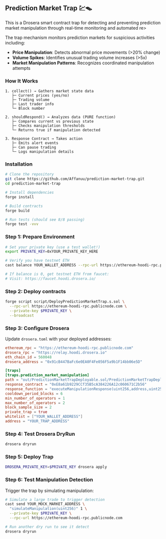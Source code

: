 ## Prediction Market Trap 💹🪤

This is a Drosera smart contract trap for detecting and preventing prediction market manipulation through real-time monitoring and automated re>

The trap mechanism monitors prediction markets for suspicious activities including:

- **Price Manipulation**: Detects abnormal price movements (>20% change)
- **Volume Spikes**: Identifies unusual trading volume increases (>5x)
- **Market Manipulation Patterns**: Recognizes coordinated manipulation attempts

### How It Works

```
1. collect() → Gathers market state data
   ├─ Current prices (yes/no)
   ├─ Trading volume
   ├─ Last trader info
   └─ Block number

2. shouldRespond() → Analyzes data (PURE function)
   ├─ Compares current vs previous state
   ├─ Checks manipulation thresholds
   └─ Returns true if manipulation detected

3. Response Contract → Takes action
   ├─ Emits alert events
   ├─ Can pause trading
   └─ Logs manipulation details
```

### Installation

```bash
# Clone the repository
git clone https://github.com/Affanuu/prediction-market-trap.git
cd prediction-market-trap

# Install dependencies
forge install

# Build contracts
forge build

# Run tests (should see 8/8 passing)
forge test -vvv
```

### Step 1: Prepare Environment

```bash
# Set your private key (use a test wallet!)
export PRIVATE_KEY=0xYOUR_PRIVATE_KEY_HERE

# Verify you have testnet ETH
cast balance YOUR_WALLET_ADDRESS --rpc-url https://ethereum-hoodi-rpc.publicnode.com

# If balance is 0, get testnet ETH from faucet:
# Visit: https://faucet.hoodi.drosera.io/
```

### Step 2: Deploy contracts

```bash
forge script script/DeployPredictionMarketTrap.s.sol \
  --rpc-url https://ethereum-hoodi-rpc.publicnode.com \
  --private-key $PRIVATE_KEY \
  --broadcast
```

### Step 3: Configure Drosera

Update `drosera.toml` with your deployed addresses:

```toml
ethereum_rpc = "https://ethereum-hoodi-rpc.publicnode.com"
drosera_rpc = "https://relay.hoodi.drosera.io"
eth_chain_id = 560048
drosera_address = "0x91cB447BaFc6e0EA0F4Fe056F5a9b1F14bb06e5D"

[traps]
[traps.prediction_market_manipulation]
path = "out/PredictionMarketTrapDeployable.sol/PredictionMarketTrapDeployable.json"
response_contract = "0xE8a61b9229CCf35B5cA384226A12c060671C2b56"
response_function = "executeManipulationResponse(uint256,address,uint256,uint256,uint256)"
cooldown_period_blocks = 6
min_number_of_operators = 1
max_number_of_operators = 2
block_sample_size = 2
private_trap = true
whitelist = ["YOUR_WALLET_ADDRESS"]
address = "YOUR_TRAP_ADDRESS"
```

### Step 4: Test Drosera DryRun

```bash
drosera dryrun
```
### Step 5: Deploy Trap

```bash
DROSERA_PRIVATE_KEY=$PRIVATE_KEY drosera apply
```

### Step 6: Test Manipulation Detection

Trigger the trap by simulating manipulation:

```bash
# Simulate a large trade to trigger detection
cast send YOUR_MOCK_MARKET_ADDRESS \
  "simulateManipulation(uint256)" 1 \
  --private-key $PRIVATE_KEY \
  --rpc-url https://ethereum-hoodi-rpc.publicnode.com

# Run another dry run to see it detect
drosera dryrun
```
